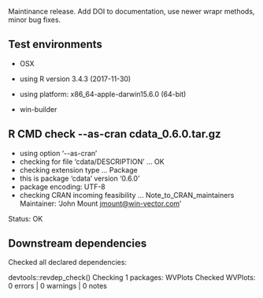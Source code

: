 
Maintinance release.  Add DOI to documentation, use newer wrapr methods,
minor bug fixes.

## Test environments

  * OSX
  * using R version 3.4.3 (2017-11-30)
  * using platform: x86_64-apple-darwin15.6.0 (64-bit)

  * win-builder 
 

## R CMD check --as-cran cdata_0.6.0.tar.gz

  * using option ‘--as-cran’
  * checking for file ‘cdata/DESCRIPTION’ ... OK
  * checking extension type ... Package
  * this is package ‘cdata’ version ‘0.6.0’
  * package encoding: UTF-8
  * checking CRAN incoming feasibility ... Note_to_CRAN_maintainers
    Maintainer: ‘John Mount <jmount@win-vector.com>’

Status: OK

## Downstream dependencies

Checked all declared dependencies:

  devtools::revdep_check()
   Checking 1 packages: WVPlots
   Checked WVPlots: 0 errors | 0 warnings | 0 notes

